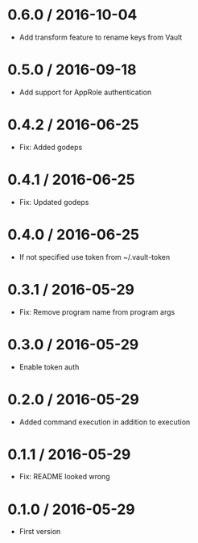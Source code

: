 # 0.6.0 / 2016-10-04

  * Add transform feature to rename keys from Vault

# 0.5.0 / 2016-09-18

  * Add support for AppRole authentication

# 0.4.2 / 2016-06-25

  * Fix: Added godeps

# 0.4.1 / 2016-06-25

  * Fix: Updated godeps

# 0.4.0 / 2016-06-25

  * If not specified use token from ~/.vault-token

# 0.3.1 / 2016-05-29

  * Fix: Remove program name from program args

# 0.3.0 / 2016-05-29

  * Enable token auth

# 0.2.0 / 2016-05-29

  * Added command execution in addition to execution

# 0.1.1 / 2016-05-29

  * Fix: README looked wrong

# 0.1.0 / 2016-05-29

  * First version
